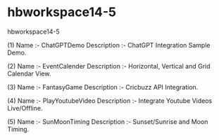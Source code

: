 # hbworkspace14-5
hbworkspace14-5

(1) Name :-  ChatGPTDemo Description :- ChatGPT Integration Sample Demo.

(2) Name :- EventCalender Description :- Horizontal, Vertical and Grid Calendar View.

(3) Name :- FantasyGame Description :- Cricbuzz API Integration.

(4) Name :- PlayYoutubeVideo  Description :- Integrate Youtube Videos Live/Offline.

(5) Name :- SunMoonTiming  Description :- Sunset/Sunrise and Moon Timing.
